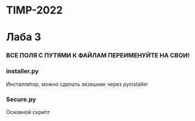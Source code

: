 # TIMP-2022

# Лаба 3

### ВСЕ ПОЛЯ С ПУТЯМИ К ФАЙЛАМ ПЕРЕИМЕНУЙТЕ НА СВОИ! ###

### installer.py ###

Инсталлятор, можно сделать экзешник через pyinstaller

### Secure.py ###

Основной скрипт

